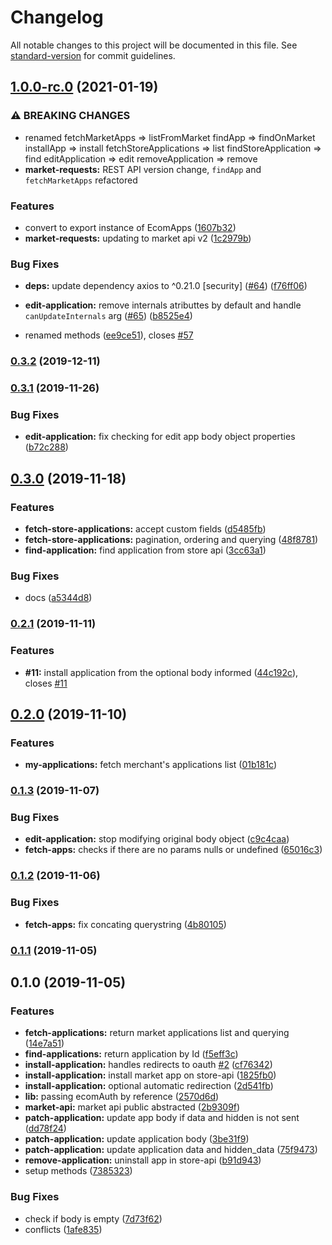 # Changelog

All notable changes to this project will be documented in this file. See [standard-version](https://github.com/conventional-changelog/standard-version) for commit guidelines.

## [1.0.0-rc.0](https://github.com/ecomplus/apps-manager/compare/v0.3.2...v1.0.0-rc.0) (2021-01-19)


### ⚠ BREAKING CHANGES

* renamed fetchMarketApps => listFromMarket
 findApp => findOnMarket
 installApp
=> install
 fetchStoreApplications => list
 findStoreApplication => find
 editApplication =>
edit
 removeApplication => remove
* **market-requests:** REST API version change, `findApp` and `fetchMarketApps` refactored

### Features

* convert to export instance of EcomApps ([1607b32](https://github.com/ecomplus/apps-manager/commit/1607b32e5f4864b8b3b1c4354fb889388aef34d7))
* **market-requests:** updating to market api v2 ([1c2979b](https://github.com/ecomplus/apps-manager/commit/1c2979badd201be6e3a009b4c035768fbdd0f597))


### Bug Fixes

* **deps:** update dependency axios to ^0.21.0 [security] ([#64](https://github.com/ecomplus/apps-manager/issues/64)) ([f76ff06](https://github.com/ecomplus/apps-manager/commit/f76ff06a5f9c755bde625024e9edae1e2c5d8692))
* **edit-application:** remove internals atributtes by default and handle `canUpdateInternals` arg ([#65](https://github.com/ecomplus/apps-manager/issues/65)) ([b8525e4](https://github.com/ecomplus/apps-manager/commit/b8525e4dbad02b10f65527fd8cac043e8b482e95))


* renamed methods ([ee9ce51](https://github.com/ecomplus/apps-manager/commit/ee9ce5166b3f6fd5c9315c52222518d63ae65e19)), closes [#57](https://github.com/ecomplus/apps-manager/issues/57)

### [0.3.2](https://github.com/ecomclub/apps-manager/compare/v0.3.1...v0.3.2) (2019-12-11)

### [0.3.1](https://github.com/ecomclub/apps-manager/compare/v0.3.0...v0.3.1) (2019-11-26)


### Bug Fixes

* **edit-application:** fix checking for edit app body object properties ([b72c288](https://github.com/ecomclub/apps-manager/commit/b72c288cc3f7d47c028ac3c672e1f08827a88a84))

## [0.3.0](https://github.com/ecomclub/apps-manager/compare/v0.2.1...v0.3.0) (2019-11-18)


### Features

* **fetch-store-applications:** accept custom fields ([d5485fb](https://github.com/ecomclub/apps-manager/commit/d5485fb9369b03ab0ba3aa6cf3048db2c69234f2))
* **fetch-store-applications:** pagination, ordering and querying ([48f8781](https://github.com/ecomclub/apps-manager/commit/48f878192904cdecda0055f8e5d1f4c8ff002980))
* **find-application:** find application from store api ([3cc63a1](https://github.com/ecomclub/apps-manager/commit/3cc63a1dee27d0d275226f3a9ddce8edd2ca3393))


### Bug Fixes

* docs ([a5344d8](https://github.com/ecomclub/apps-manager/commit/a5344d823a137a9a05c40719f404069b2aa3e8ec))

### [0.2.1](https://github.com/ecomclub/apps-manager/compare/v0.2.0...v0.2.1) (2019-11-11)


### Features

* **#11:** install application from the optional body informed ([44c192c](https://github.com/ecomclub/apps-manager/commit/44c192c0a1810d5e0e183d9f549683c5e83a94ef)), closes [#11](https://github.com/ecomclub/apps-manager/issues/11)

## [0.2.0](https://github.com/ecomclub/apps-manager/compare/v0.1.3...v0.2.0) (2019-11-10)


### Features

* **my-applications:** fetch merchant's applications list ([01b181c](https://github.com/ecomclub/apps-manager/commit/01b181c2c7ff38d99e0d427ac59aa50d10525d94))

### [0.1.3](https://github.com/ecomclub/apps-manager/compare/v0.1.2...v0.1.3) (2019-11-07)


### Bug Fixes

* **edit-application:** stop modifying original body object ([c9c4caa](https://github.com/ecomclub/apps-manager/commit/c9c4caa011c0b57659b19a95e9983a722dccfa9e))
* **fetch-apps:** checks if there are no params nulls or undefined ([65016c3](https://github.com/ecomclub/apps-manager/commit/65016c39bc6feb96ae4eefddc644af162f19399d))

### [0.1.2](https://github.com/ecomclub/apps-manager/compare/v0.1.1...v0.1.2) (2019-11-06)


### Bug Fixes

* **fetch-apps:** fix concating querystring ([4b80105](https://github.com/ecomclub/apps-manager/commit/4b801054c30bf9603da06f943dd01f5631ce4883))

### [0.1.1](https://github.com/ecomclub/apps-manager/compare/v0.1.0...v0.1.1) (2019-11-05)

## 0.1.0 (2019-11-05)


### Features

* **fetch-applications:** return market applications list and querying ([14e7a51](https://github.com/ecomclub/apps-manager/commit/14e7a51f42c0fafa2e9308433728ae3a42de5422))
* **find-applications:** return application by Id ([f5eff3c](https://github.com/ecomclub/apps-manager/commit/f5eff3cc02cba7f5d1630840855bc045001d1c30))
* **install-application:** handles redirects to oauth [#2](https://github.com/ecomclub/apps-manager/issues/2) ([cf76342](https://github.com/ecomclub/apps-manager/commit/cf76342c8a4ceca2313219f1ff56e85f4af3b6ee))
* **install-application:** install market app on store-api ([1825fb0](https://github.com/ecomclub/apps-manager/commit/1825fb024aeda9d5299534da86cdb1efbcd9e4f0))
* **install-application:** optional automatic redirection ([2d541fb](https://github.com/ecomclub/apps-manager/commit/2d541fbd145dea6800a08427408f3de53537d397))
* **lib:** passing ecomAuth by reference ([2570d6d](https://github.com/ecomclub/apps-manager/commit/2570d6defb2104a82c30fb0a6e1f1d7a096c5c04))
* **market-api:** market api public abstracted ([2b9309f](https://github.com/ecomclub/apps-manager/commit/2b9309f2cf27fd26955237d602456671d6f81322))
* **patch-application:** update app body if data and hidden is not sent ([dd78f24](https://github.com/ecomclub/apps-manager/commit/dd78f2425b17fdb78948951b542aaa4e19a2ae65))
* **patch-application:** update application body ([3be31f9](https://github.com/ecomclub/apps-manager/commit/3be31f90b3f021992cf55548177071e512f9cb49))
* **patch-application:** update application data and hidden_data ([75f9473](https://github.com/ecomclub/apps-manager/commit/75f947328254c8b2ee064b9232d62763e1010017))
* **remove-application:** uninstall app in store-api ([b91d943](https://github.com/ecomclub/apps-manager/commit/b91d9430ab63e3188ea496818d5dd9462b445c3a))
* setup methods ([7385323](https://github.com/ecomclub/apps-manager/commit/7385323653d1dae5830e6f918654caa14617ade0))


### Bug Fixes

* check if body is empty ([7d73f62](https://github.com/ecomclub/apps-manager/commit/7d73f626a98774e5fdb4dd3c64fe334e9015fa7c))
* conflicts ([1afe835](https://github.com/ecomclub/apps-manager/commit/1afe835aa99d70670c74c008215fc28d3718d72b))
